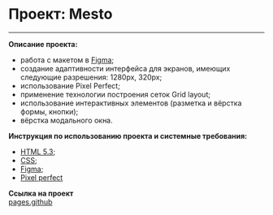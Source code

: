 # Проект: Mesto
------ 
**Описание проекта:**
* работа с макетом в [Figma](https://www.figma.com/file/2cn9N9jSkmxD84oJik7xL7/JavaScript.-Sprint-4?node-id=0-1);
* создание адаптивности интерфейса для экранов, имеющих следующие разрешения: 1280px, 320px;  
* использование Pixel Perfect;
* применение технологии построения сеток Grid layout;
* использование интерактивных элементов (разметка и вёрстка формы, кнопки);
* вёрстка модального окна.
  
**Инструкция по использованию проекта и системные требования:**
* [HTML 5.3](https://ru.wikipedia.org/wiki/HTML);
* [CSS](https://ru.wikipedia.org/wiki/CSS);
* [Figma](https://www.figma.com/);
* [Pixel perfect](https://chrome.google.com/webstore/detail/perfectpixel-by-welldonec/dkaagdgjmgdmbnecmcefdhjekcoceebi?hl=ru)
  
**Ссылка на проект**  
[pages.github](https://maksimdoronin.github.io/mesto-project/)
